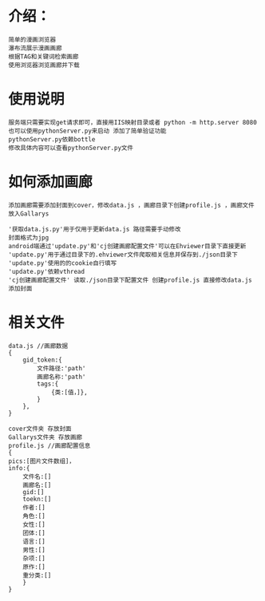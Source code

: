 介绍：
==
	简单的漫画浏览器
	瀑布流展示漫画画廊
	根据TAG和关键词检索画廊
	使用浏览器浏览画廊并下载

使用说明
==
	服务端只需要实现get请求即可，直接用IIS映射目录或者 python -m http.server 8080
	也可以使用pythonServer.py来启动 添加了简单验证功能
	pythonServer.py依赖bottle
	修改具体内容可以查看pythonServer.py文件
如何添加画廊
==
	添加画廊需要添加封面到cover，修改data.js ，画廊目录下创建profile.js ，画廊文件放入Gallarys
	
	'获取data.js.py'用于仅用于更新data.js 路径需要手动修改
	封面格式为jpg
	android端通过'update.py'和'cj创建画廊配置文件'可以在Ehviewer目录下直接更新
	'update.py'用于通过目录下的.ehviewer文件爬取相关信息并保存到./json目录下
	'update.py'使用的的cookie自行填写
	'update.py'依赖vthread
	'cj创建画廊配置文件' 读取./json目录下配置文件 创建profile.js 直接修改data.js 添加封面 
相关文件
==
	data.js //画廊数据
	{
		gid_token:{
			文件路径:'path'
			画廊名称:'path'
			tags:{
				{类:[值，]},
			}
		},
	}

	cover文件夹 存放封面
	Gallarys文件夹 存放画廊
	profile.js //画廊配置信息
	{
	pics:[图片文件数组]，
	info:{
		文件名:[]
		画廊名:[]
		gid:[]
		toekn:[]
		作者:[]
		角色:[]
		女性:[]
		团体:[]
		语言:[]
		男性:[]
		杂项:[]
		原作:[]
		重分类:[]
		}
	}
